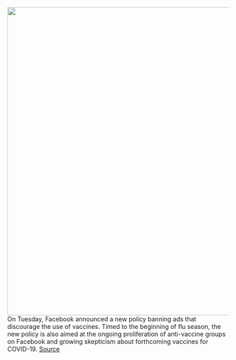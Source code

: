 <img src='https://cdn.vox-cdn.com/thumbor/HunFV0txxok8zUUlSKRJ9RoBOrk=/0x0:2040x1360/1200x800/filters:focal(857x517:1183x843)/cdn.vox-cdn.com/uploads/chorus_image/image/67624423/acastro_180522_facebook_0002.0.jpg' width='700px' /><br/>
On Tuesday, Facebook announced a new policy banning ads that discourage the use of vaccines. Timed to the beginning of flu season, the new policy is also aimed at the ongoing proliferation of anti-vaccine groups on Facebook and growing skepticism about forthcoming vaccines for COVID-19.
<a href='https://www.theverge.com/2020/10/13/21514535/facebook-anti-vaxx-ad-ban-moderation-covid-19-vaccine'> Source <a/>